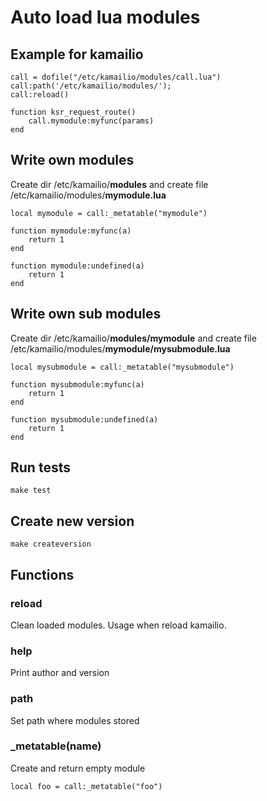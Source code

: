 # Auto load lua modules
## Example for kamailio
```
call = dofile("/etc/kamailio/modules/call.lua")
call:path('/etc/kamailio/modules/');
call:reload()

function ksr_request_route()
    call.mymodule:myfunc(params)
end
```

## Write own modules
Create dir /etc/kamailio/**modules** and create file /etc/kamailio/modules/**mymodule.lua**
```
local mymodule = call:_metatable("mymodule")

function mymodule:myfunc(a)
    return 1
end

function mymodule:undefined(a)
    return 1
end
```

## Write own sub modules
Create dir /etc/kamailio/**modules/mymodule** and create file /etc/kamailio/modules/**mymodule/mysubmodule.lua**
```
local mysubmodule = call:_metatable("mysubmodule")

function mysubmodule:myfunc(a)
    return 1
end

function mysubmodule:undefined(a)
    return 1
end
```

## Run tests
```
make test
```

## Create new version
```
make createversion
```

## Functions
### reload
Clean loaded modules. Usage when reload kamailio.

### help
Print author and version

### path
Set path where modules stored

### \_metatable(name)
Create and return empty module
```
local foo = call:_metatable("foo")
```
